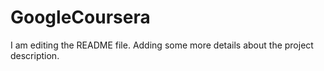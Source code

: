 # GoogleCoursera
I am editing the README file. Adding some more details about the project description.
